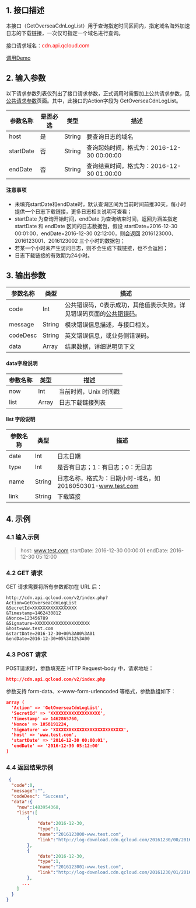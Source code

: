 ## 1. 接口描述

本接口（GetOverseaCdnLogList）用于查询指定时间区间内，指定域名海外加速日志的下载链接，一次仅可指定一个域名进行查询。

接口请求域名：<font style="color:red">cdn.api.qcloud.com</font>

[调用Demo](http://tcecqpoc.fsphere.cn/document/product/228/1734)

## 2. 输入参数

以下请求参数列表仅列出了接口请求参数，正式调用时需要加上公共请求参数，见[公共请求参数](http://tcecqpoc.fsphere.cn/doc/api/231/4473)页面。其中，此接口的Action字段为 GetOverseaCdnLogList。

| 参数名称      | 是否必选 | 类型     | 描述                             |
| --------- | ---- | ------ | ------------------------------ |
| host      | 是    | String | 要查询日志的域名                       |
| startDate | 否    | String | 查询起始时间，格式为：2016-12-30 00:00:00 |
| endDate   | 否    | String | 查询结束时间，格式为：2016-12-30 01:00:00 |

#### 注意事项

- 未填充startDate和endDate时，默认查询区间为当前时间前推30天，每小时提供一个日志下载链接，更多日志相关说明可查看；
- startDate 为查询开始时间，endDate 为查询结束时间，返回为涵盖指定 startDate 和 endDate 区间的日志数据包，假设 startDate=2016-12-30 00:01:00，endDate=2016-12-30 02:12:00，则会返回 2016123000、2016123001、2016123002 三个小时的数据包；
- 若某一个小时未产生访问日志，则不会生成下载链接，也不会返回；
- 日志下载链接的有效期为24小时。

## 3. 输出参数

| 参数名称     | 类型     | 描述                                       |
| -------- | ------ | ---------------------------------------- |
| code     | Int    | 公共错误码，0表示成功，其他值表示失败。详见错误码页面的[公共错误码](http://tcecqpoc.fsphere.cn/doc/api/231/5078#1.-.E5.85.AC.E5.85.B1.E9.94.99.E8.AF.AF.E7.A0.81)。 |
| message  | String | 模块错误信息描述，与接口相关。                          |
| codeDesc | String | 英文错误信息，或业务侧错误码。                          |
| data     | Array  | 结果数据，详细说明见下文                             |

#### data字段说明

| 参数名称 | 类型    | 描述            |
| ---- | ----- | ------------- |
| now  | Int   | 当前时间，Unix 时间戳 |
| list | Array | 日志下载链接列表      |

#### list 字段说明

| 参数名称 | 类型     | 描述                                       |
| ---- | ------ | ---------------------------------------- |
| date | Int    | 日志日期                                     |
| type | Int    | 是否有日志；1：有日志；0：无日志                        |
| name | String | 日志名称，格式为：日期小时-域名，如 2016050301-www.test.com |
| link | String | 下载链接                                     |

## 4. 示例

### 4.1 输入示例

> host: www.test.com
> startDate: 2016-12-30 00:00:01
> endDate: 2016-12-30 05:12:00

### 4.2 GET 请求

GET 请求需要将所有参数都加在 URL 后：

```
http://cdn.api.qcloud.com/v2/index.php?
Action=GetOverseaCdnLogList
&SecretId=XXXXXXXXXXXXXXXXX
&Timestamp=1462430812
&Nonce=123456789
&Signature=XXXXXXXXXXXXXXXXXXXXX
&host=www.test.com
&startDate=2016-12-30+00%3A00%3A01
&endDate=2016-12-30+05%3A12%3A00
```

### 4.3 POST 请求

POST请求时，参数填充在 HTTP Request-body 中，请求地址：

```json
http://cdn.api.qcloud.com/v2/index.php
```

参数支持 form-data、x-www-form-urlencoded 等格式，参数数组如下：

```json
array (
  'Action' => 'GetOverseaCdnLogList',
  'SecretId' => 'XXXXXXXXXXXXXXXXXXX',
  'Timestamp' => 1462865760,
  'Nonce' => 1058191224,
  'Signature' => 'XXXXXXXXXXXXXXXXXXXXXXXXXXX',
  'host' => 'www.test.com',
  'startDate' => '2016-12-30 00:00:01',
  'endDate' => '2016-12-30 05:12:00'
)
```

### 4.4 返回结果示例

```json
 {
  "code":0,
  "message":"",
  "codeDesc": "Success",
  "data":{
    "now":1483954368,
    "list":[
        {
            "date":2016-12-30,
            "type":1,
            "name":"2016123000-www.test.com",
            "link":"http://log-download.cdn.qcloud.com/20161230/00/2016123000-www.test.com.gz?st=XXXXXXXXXXXXXXXXXXXX&e=1483954368"
        },
        {
            "date":2016-12-30,
            "type":1,
            "name":"2016123001-www.test.com",
            "link":"http://log-download.cdn.qcloud.com/20161230/01/2016123001-www.test.com.gz?st=XXXXXXXXXXXXXXXXX&e=1483954368"
        },
      ...
    ]
  }
}
```